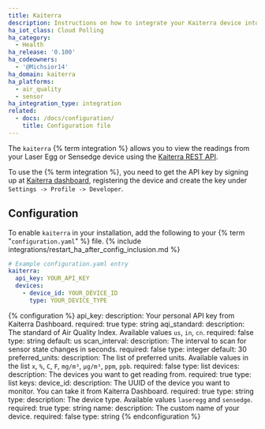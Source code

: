 ```yaml
---
title: Kaiterra
description: Instructions on how to integrate your Kaiterra device into Home Assistant.
ha_iot_class: Cloud Polling
ha_category:
  - Health
ha_release: '0.100'
ha_codeowners:
  - '@Michsior14'
ha_domain: kaiterra
ha_platforms:
  - air_quality
  - sensor
ha_integration_type: integration
related:
  - docs: /docs/configuration/
    title: Configuration file
---
```


The `kaiterra` {% term integration %} allows you to view the readings from your Laser Egg or Sensedge device using the [Kaiterra REST API](https://dev.kaiterra.com/).

To use the {% term integration %}, you need to get the API key by signing up at [Kaiterra dashboard](https://dashboard.kaiterra.cn/), registering the device and create the key under `Settings -> Profile -> Developer`.

## Configuration

To enable `kaiterra` in your installation, add the following to your {% term "`configuration.yaml`" %} file.
{% include integrations/restart_ha_after_config_inclusion.md %}

```yaml
# Example configuration.yaml entry
kaiterra:
  api_key: YOUR_API_KEY
  devices:
    - device_id: YOUR_DEVICE_ID
      type: YOUR_DEVICE_TYPE
```

{% configuration %}
api_key:
  description: Your personal API key from Kaiterra Dashboard.
  required: true
  type: string
aqi_standard:
  description: The standard of Air Quality Index. Available values `us`, `in`, `cn`.
  required: false
  type: string
  default: us
scan_interval:
  description: The interval to scan for sensor state changes in seconds.
  required: false
  type: integer
  default: 30
preferred_units:
  description: The list of preferred units. Available values in the list `x`, `%`, `C`, `F`, `mg/m³`, `µg/m³`, `ppm`, `ppb`.
  required: false
  type: list
devices:
  description: The devices you want to get reading from.
  required: true
  type: list
  keys:
    device_id:
      description: The UUID of the device you want to monitor. You can take it from Kaiterra Dashboard.
      required: true
      type: string
    type:
      description: The device type. Available values `laseregg` and `sensedge`.
      required: true
      type: string
    name:
      description: The custom name of your device.
      required: false
      type: string
{% endconfiguration %}
